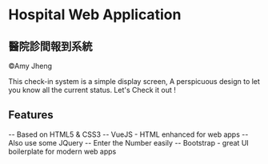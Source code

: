 # Hospital Web Application
## 醫院診間報到系統 
&copy;Amy Jheng

This check-in system is a simple display screen, 
A perspicuous design to let you know all the current status.
Let's Check it out !

## Features
-- Based on HTML5 & CSS3
-- VueJS - HTML enhanced for web apps
-- Also use some JQuery
-- Enter the Number easily
-- Bootstrap - great UI boilerplate for modern web apps